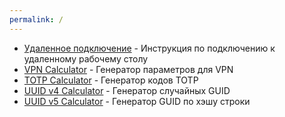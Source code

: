 ```yaml
---
permalink: /
---
```

* [Удаленное подключение][vpn] - Инструкция по подключению к удаленному рабочему столу
* [VPN Calculator][vpn6] - Генератор параметров для VPN
* [TOTP Calculator][totp] - Генератор кодов TOTP
* [UUID v4 Calculator][uuidv4] - Генератор случайных GUID
* [UUID v5 Calculator][uuidv5] - Генератор GUID по хэшу строки

[vpn]: vpn "Инструкция по подключению к удаленному рабочему столу"
[vpn6]: /VPN.html "Генератор параметров для VPN"
[totp]: /TOTP.html "Генератор кодов TOTP"
[uuidv4]: /UUIDv4.html "Генератор случайных GUID"
[uuidv5]: /UUIDv5.html "Генератор GUID по хэшу строки"
